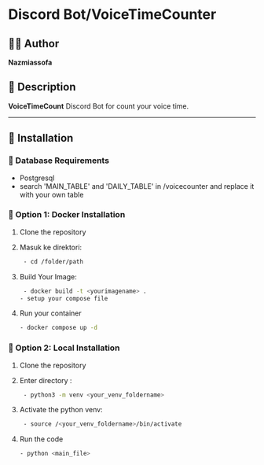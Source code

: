 # Discord Bot/VoiceTimeCounter

## 🧑‍💻 Author
**Nazmiassofa**

## 📄 Description
**VoiceTimeCount** 
Discord Bot for count your voice time.

---

## 🚀 Installation

### 🔹 Database Requirements
   - Postgresql 
   - search 'MAIN_TABLE' and 'DAILY_TABLE' in /voicecounter and replace it with your own table

### 🔹 Option 1: Docker Installation

1. Clone the repository

2. Masuk ke direktori:
   ```bash
	- cd /folder/path

3. Build Your Image:
   ```bash
	- docker build -t <yourimagename> .
   - setup your compose file

4. Run your container
   ```bash
   - docker compose up -d

### 🔹 Option 2: Local Installation

1. Clone the repository

2. Enter directory :
   ```bash
	- python3 -m venv <your_venv_foldername>

3. Activate the python venv:
   ```bash
	- source /<your_venv_foldername>/bin/activate

4. Run the code
   ```bash
   - python <main_file>